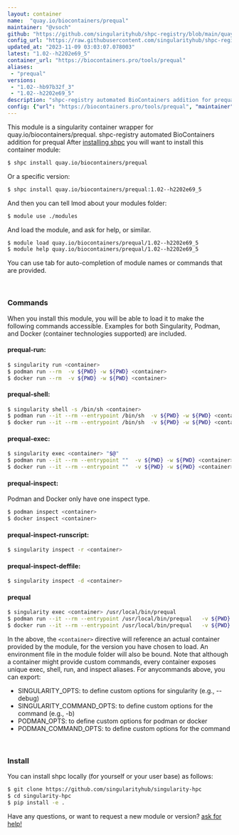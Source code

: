 ```yaml
---
layout: container
name:  "quay.io/biocontainers/prequal"
maintainer: "@vsoch"
github: "https://github.com/singularityhub/shpc-registry/blob/main/quay.io/biocontainers/prequal/container.yaml"
config_url: "https://raw.githubusercontent.com/singularityhub/shpc-registry/main/quay.io/biocontainers/prequal/container.yaml"
updated_at: "2023-11-09 03:03:07.078003"
latest: "1.02--h2202e69_5"
container_url: "https://biocontainers.pro/tools/prequal"
aliases:
 - "prequal"
versions:
 - "1.02--hb97b32f_3"
 - "1.02--h2202e69_5"
description: "shpc-registry automated BioContainers addition for prequal"
config: {"url": "https://biocontainers.pro/tools/prequal", "maintainer": "@vsoch", "description": "shpc-registry automated BioContainers addition for prequal", "latest": {"1.02--h2202e69_5": "sha256:7b38ed3ab0afe0a12becde211ae288c346c5066d525bed3b52791afb2f44b339"}, "tags": {"1.02--hb97b32f_3": "sha256:1f1a14effefc24a922d9946f8fba891c80a68be7286b6311f3f72eb2aa896bf5", "1.02--h2202e69_5": "sha256:7b38ed3ab0afe0a12becde211ae288c346c5066d525bed3b52791afb2f44b339"}, "docker": "quay.io/biocontainers/prequal", "aliases": {"prequal": "/usr/local/bin/prequal"}}
---
```


This module is a singularity container wrapper for quay.io/biocontainers/prequal.
shpc-registry automated BioContainers addition for prequal
After [installing shpc](#install) you will want to install this container module:


```bash
$ shpc install quay.io/biocontainers/prequal
```

Or a specific version:

```bash
$ shpc install quay.io/biocontainers/prequal:1.02--h2202e69_5
```

And then you can tell lmod about your modules folder:

```bash
$ module use ./modules
```

And load the module, and ask for help, or similar.

```bash
$ module load quay.io/biocontainers/prequal/1.02--h2202e69_5
$ module help quay.io/biocontainers/prequal/1.02--h2202e69_5
```

You can use tab for auto-completion of module names or commands that are provided.

<br>

### Commands

When you install this module, you will be able to load it to make the following commands accessible.
Examples for both Singularity, Podman, and Docker (container technologies supported) are included.

#### prequal-run:

```bash
$ singularity run <container>
$ podman run --rm  -v ${PWD} -w ${PWD} <container>
$ docker run --rm  -v ${PWD} -w ${PWD} <container>
```

#### prequal-shell:

```bash
$ singularity shell -s /bin/sh <container>
$ podman run --it --rm --entrypoint /bin/sh  -v ${PWD} -w ${PWD} <container>
$ docker run --it --rm --entrypoint /bin/sh  -v ${PWD} -w ${PWD} <container>
```

#### prequal-exec:

```bash
$ singularity exec <container> "$@"
$ podman run --it --rm --entrypoint ""  -v ${PWD} -w ${PWD} <container> "$@"
$ docker run --it --rm --entrypoint ""  -v ${PWD} -w ${PWD} <container> "$@"
```

#### prequal-inspect:

Podman and Docker only have one inspect type.

```bash
$ podman inspect <container>
$ docker inspect <container>
```

#### prequal-inspect-runscript:

```bash
$ singularity inspect -r <container>
```

#### prequal-inspect-deffile:

```bash
$ singularity inspect -d <container>
```


#### prequal

```bash
$ singularity exec <container> /usr/local/bin/prequal
$ podman run --it --rm --entrypoint /usr/local/bin/prequal   -v ${PWD} -w ${PWD} <container> -c " $@"
$ docker run --it --rm --entrypoint /usr/local/bin/prequal   -v ${PWD} -w ${PWD} <container> -c " $@"
```



In the above, the `<container>` directive will reference an actual container provided
by the module, for the version you have chosen to load. An environment file in the
module folder will also be bound. Note that although a container
might provide custom commands, every container exposes unique exec, shell, run, and
inspect aliases. For anycommands above, you can export:

 - SINGULARITY_OPTS: to define custom options for singularity (e.g., --debug)
 - SINGULARITY_COMMAND_OPTS: to define custom options for the command (e.g., -b)
 - PODMAN_OPTS: to define custom options for podman or docker
 - PODMAN_COMMAND_OPTS: to define custom options for the command

<br>

### Install

You can install shpc locally (for yourself or your user base) as follows:

```bash
$ git clone https://github.com/singularityhub/singularity-hpc
$ cd singularity-hpc
$ pip install -e .
```

Have any questions, or want to request a new module or version? [ask for help!](https://github.com/singularityhub/singularity-hpc/issues)